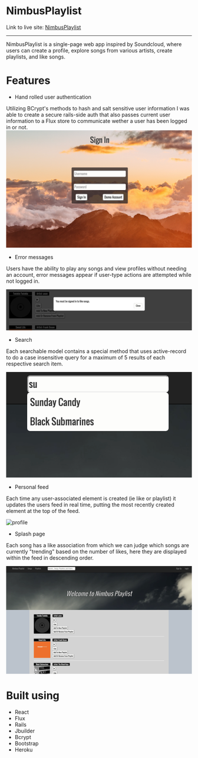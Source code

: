 # NimbusPlaylist

Link to live site: [NimbusPlaylist][heroku]

[heroku]: nimbusplaylist.herokuapp.com

---

NimbusPlaylist is a single-page web app inspired by Soundcloud, where users can create a profile, explore songs from various artists, create playlists, and like songs.

# Features

- Hand rolled user authentication

Utilizing BCrypt's methods to hash and salt sensitive user information I was able to create a secure rails-side auth that also passes current user information to a Flux store to communicate wether a user has been logged in or not.
![sign_in]

- Error messages

Users have the ability to play any songs and view profiles without needing an account, error messages appear if user-type actions are attempted while not logged in.

![errors]

- Search

Each searchable model contains a special method that uses active-record to do a case insensitive query for a maximum of 5 results of each respective search item.

![search]

- Personal feed

Each time any user-associated element is created (ie like or playlist) it updates the users feed in real time, putting the most recently created element at the top of the feed.

![profile]
- Splash page

Each song has a like association from which we can judge which songs are currently "trending" based on the number of likes, here they are displayed within the feed in descending order.

![front_page]

# Built using

- React
- Flux
- Rails
- Jbuilder
- Bcrypt
- Bootstrap
- Heroku



[sign_in]: ./docs/readme_photos/sign_in.png
[errors]: ./docs/readme_photos/error_message.png
[search]: ./docs/readme_photos/search.png
[profile]: ./docs/readme_photos/profile.png
[front_page]: ./docs/readme_photos/front_page.png
